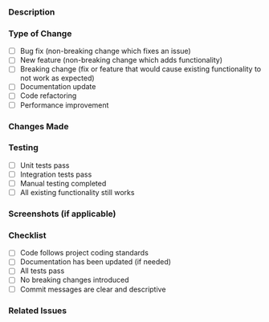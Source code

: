 ### Description

<!-- Describe the changes made in this PR -->

### Type of Change

- [ ] Bug fix (non-breaking change which fixes an issue)
- [ ] New feature (non-breaking change which adds functionality)
- [ ] Breaking change (fix or feature that would cause existing functionality to not work as expected)
- [ ] Documentation update
- [ ] Code refactoring
- [ ] Performance improvement

### Changes Made

<!-- List the specific changes you made -->

### Testing

<!-- How have you tested these changes? -->

- [ ] Unit tests pass
- [ ] Integration tests pass
- [ ] Manual testing completed
- [ ] All existing functionality still works

### Screenshots (if applicable)

<!-- Add screenshots to show visual changes -->

### Checklist

- [ ] Code follows project coding standards
- [ ] Documentation has been updated (if needed)
- [ ] All tests pass
- [ ] No breaking changes introduced
- [ ] Commit messages are clear and descriptive

### Related Issues

<!-- Link to any related issues this PR addresses -->

